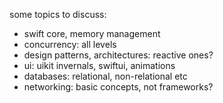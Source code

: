 some topics to discuss:
+ swift core, memory management
+ concurrency: all levels
+ design patterns, architectures: reactive ones?
+ ui: uikit invernals, swiftui, animations 
+ databases: relational, non-relational etc
+ networking: basic concepts, not frameworks?
